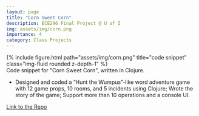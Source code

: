 ```yaml
---
layout: page
title: "Corn Sweet Corn" 
description: ECE296 Final Project @ U of I
img: assets/img/corn.png
importance: 4
category: Class Projects
---
```


<div class="row">
    <div class="col-sm mt-3 mt-md-0">
        {% include figure.html path="assets/img/corn.png" title="code snippet" class="img-fluid rounded z-depth-1" %}
    </div>
</div>
<div class="caption">
    Code snippet for "Corn Sweet Corn", written in Clojure.
</div>

- Designed and coded a “Hunt the Wumpus”-like word adventure game with 12 game props, 10 rooms, and 5 incidents using Clojure; Wrote the story of the game; Support more than 10 operations and a console UI.

[Link to the Repo](https://github.com/Ehzoahis/CS296)